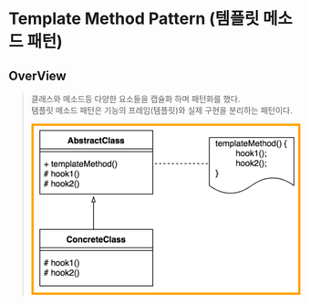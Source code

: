 # Template Method Pattern (템플릿 메소드 패턴)

## OverView

> 클래스와 메소드등 다양한 요소들을 캡슐화 하며 패턴화를 했다.<br>
> 탬플릿 메소드 패턴은 기능의 프레임(템플릿)와 실제 구현을 분리하는 패턴이다.
>
> <img src="img.png" width="600px" style="border: 4px solid orange"></img>

 